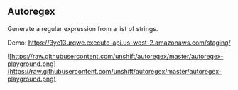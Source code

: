 ## Autoregex

Generate a regular expression from a list of strings.

Demo: https://3ye13urqwe.execute-api.us-west-2.amazonaws.com/staging/

![https://raw.githubusercontent.com/unshift/autoregex/master/autoregex-playground.png](https://raw.githubusercontent.com/unshift/autoregex/master/autoregex-playground.png)